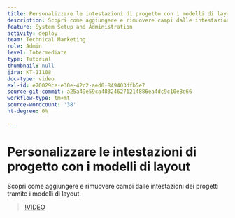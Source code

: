 ```yaml
---
title: Personalizzare le intestazioni di progetto con i modelli di layout
description: Scopri come aggiungere e rimuovere campi dalle intestazioni dei progetti tramite i modelli di layout.
feature: System Setup and Administration
activity: deploy
team: Technical Marketing
role: Admin
level: Intermediate
type: Tutorial
thumbnail: null
jira: KT-11108
doc-type: video
exl-id: e70029ce-e30e-42c2-aed0-849403dfb5e7
source-git-commit: a25a49e59ca483246271214886ea4dc9c10e8d66
workflow-type: tm+mt
source-wordcount: '38'
ht-degree: 0%

---
```


# Personalizzare le intestazioni di progetto con i modelli di layout

Scopri come aggiungere e rimuovere campi dalle intestazioni dei progetti tramite i modelli di layout.

>[!VIDEO](https://video.tv.adobe.com/v/3409081)
